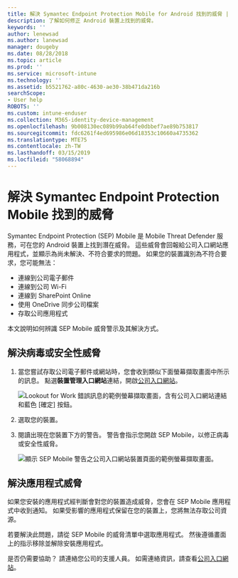 ```yaml
---
title: 解決 Symantec Endpoint Protection Mobile for Android 找到的威脅 | Microsoft Docs
description: 了解如何修正 Android 裝置上找到的威脅。
keywords: ''
author: lenewsad
ms.author: lanewsad
manager: dougeby
ms.date: 08/28/2018
ms.topic: article
ms.prod: ''
ms.service: microsoft-intune
ms.technology: ''
ms.assetid: b5521762-a80c-4630-ae30-38b471da216b
searchScope:
- User help
ROBOTS: ''
ms.custom: intune-enduser
ms.collection: M365-identity-device-management
ms.openlocfilehash: 9b008130ec089b99ab64fe0dbbef7ae89b753817
ms.sourcegitcommit: fdc6261f4ed695986e06d18353c10660a4735362
ms.translationtype: MTE75
ms.contentlocale: zh-TW
ms.lasthandoff: 03/15/2019
ms.locfileid: "58068894"
---
```

# <a name="resolve-a-threat-found-by-symantec-endpoint-protection-mobile"></a>解決 Symantec Endpoint Protection Mobile 找到的威脅

Symantec Endpoint Protection (SEP) Mobile 是 Mobile Threat Defender 服務，可在您的 Android 裝置上找到潛在威脅。 這些威脅會回報給公司入口網站應用程式，並顯示為尚未解決、不符合要求的問題。 如果您的裝置識別為不符合要求，您可能無法：

* 連線到公司電子郵件
* 連線到公司 Wi-Fi
* 連線到 SharePoint Online
* 使用 OneDrive 同步公司檔案
* 存取公司應用程式

本文說明如何辨識 SEP Mobile 威脅警示及其解決方式。 

## <a name="resolve-virus-or-security-threat"></a>解決病毒或安全性威脅  

1. 當您嘗試存取公司電子郵件或網站時，您會收到類似下面螢幕擷取畫面中所示的訊息。 點選**裝置管理入口網站**連結，開啟[公司入口網站](https://portal.manage.microsoft.com/devices)。

    ![Lookout for Work 錯誤訊息的範例螢幕擷取畫面，含有公司入口網站連結和藍色 [確定] 按鈕。](./media/mtd-go-to-device-management-portal-android.png)  

2. 選取您的裝置。  
3. 閱讀出現在您裝置下方的警告。 警告會指示您開啟 SEP Mobile，以修正病毒或安全性威脅。     

    ![顯示 SEP Mobile 警告之公司入口網站裝置頁面的範例螢幕擷取畫面。](./media/CP-lookout-virus-banner-1808.png)

## <a name="resolve-an-app-threat"></a>解決應用程式威脅  

如果您安裝的應用程式經判斷會對您的裝置造成威脅，您會在 SEP Mobile 應用程式中收到通知。 如果受影響的應用程式保留在您的裝置上，您將無法存取公司資源。  

若要解決此問題，請從 SEP Mobile 的威脅清單中選取應用程式。 然後遵循畫面上的指示移除並解除安裝應用程式。  

是否仍需要協助？ 請連絡您公司的支援人員。 如需連絡資訊，請查看[公司入口網站](https://go.microsoft.com/fwlink/?linkid=2010980)。  

